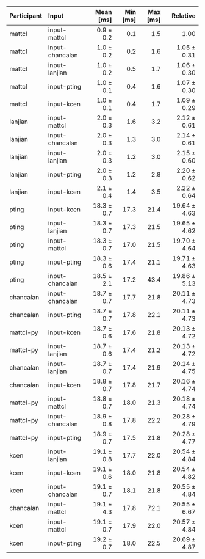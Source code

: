 | Participant | Input | Mean [ms] | Min [ms] | Max [ms] | Relative |
|:---|:---|---:|---:|---:|---:|
| mattcl | input-mattcl | 0.9 ± 0.2 | 0.1 | 1.5 | 1.00 |
| mattcl | input-chancalan | 1.0 ± 0.2 | 0.2 | 1.6 | 1.05 ± 0.31 |
| mattcl | input-lanjian | 1.0 ± 0.2 | 0.5 | 1.7 | 1.06 ± 0.30 |
| mattcl | input-pting | 1.0 ± 0.1 | 0.4 | 1.6 | 1.07 ± 0.30 |
| mattcl | input-kcen | 1.0 ± 0.1 | 0.4 | 1.7 | 1.09 ± 0.29 |
| lanjian | input-mattcl | 2.0 ± 0.3 | 1.6 | 3.2 | 2.12 ± 0.61 |
| lanjian | input-chancalan | 2.0 ± 0.3 | 1.3 | 3.0 | 2.14 ± 0.61 |
| lanjian | input-lanjian | 2.0 ± 0.3 | 1.2 | 3.0 | 2.15 ± 0.60 |
| lanjian | input-pting | 2.0 ± 0.3 | 1.2 | 2.8 | 2.20 ± 0.62 |
| lanjian | input-kcen | 2.1 ± 0.4 | 1.4 | 3.5 | 2.22 ± 0.64 |
| pting | input-kcen | 18.3 ± 0.7 | 17.3 | 21.4 | 19.64 ± 4.63 |
| pting | input-lanjian | 18.3 ± 0.7 | 17.3 | 21.5 | 19.65 ± 4.62 |
| pting | input-mattcl | 18.3 ± 0.7 | 17.0 | 21.5 | 19.70 ± 4.64 |
| pting | input-pting | 18.3 ± 0.6 | 17.4 | 21.1 | 19.71 ± 4.63 |
| pting | input-chancalan | 18.5 ± 2.1 | 17.2 | 43.4 | 19.86 ± 5.13 |
| chancalan | input-chancalan | 18.7 ± 0.7 | 17.7 | 21.8 | 20.11 ± 4.73 |
| chancalan | input-pting | 18.7 ± 0.7 | 17.8 | 22.1 | 20.11 ± 4.73 |
| mattcl-py | input-kcen | 18.7 ± 0.6 | 17.6 | 21.8 | 20.13 ± 4.72 |
| mattcl-py | input-lanjian | 18.7 ± 0.6 | 17.4 | 21.2 | 20.13 ± 4.72 |
| chancalan | input-lanjian | 18.7 ± 0.7 | 17.4 | 21.9 | 20.14 ± 4.75 |
| chancalan | input-kcen | 18.8 ± 0.7 | 17.8 | 21.7 | 20.16 ± 4.74 |
| mattcl-py | input-mattcl | 18.8 ± 0.7 | 18.0 | 21.3 | 20.18 ± 4.74 |
| mattcl-py | input-chancalan | 18.9 ± 0.8 | 17.8 | 22.2 | 20.28 ± 4.79 |
| mattcl-py | input-pting | 18.9 ± 0.7 | 17.5 | 21.8 | 20.28 ± 4.77 |
| kcen | input-lanjian | 19.1 ± 0.8 | 17.7 | 22.0 | 20.54 ± 4.84 |
| kcen | input-kcen | 19.1 ± 0.6 | 18.0 | 21.8 | 20.54 ± 4.82 |
| kcen | input-chancalan | 19.1 ± 0.7 | 18.1 | 21.8 | 20.55 ± 4.84 |
| chancalan | input-mattcl | 19.1 ± 4.3 | 17.8 | 72.1 | 20.55 ± 6.67 |
| kcen | input-mattcl | 19.1 ± 0.7 | 17.9 | 22.0 | 20.57 ± 4.84 |
| kcen | input-pting | 19.2 ± 0.7 | 18.0 | 22.5 | 20.69 ± 4.87 |
